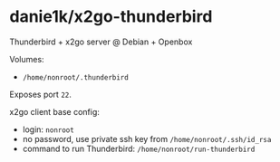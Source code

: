# danie1k/x2go-thunderbird
Thunderbird + x2go server @ Debian + Openbox

Volumes:
* `/home/nonroot/.thunderbird`

Exposes port `22`.

x2go client base config:
* login: `nonroot`
* no password, use private ssh key from `/home/nonroot/.ssh/id_rsa`
* command to run Thunderbird: `/home/nonroot/run-thunderbird`
